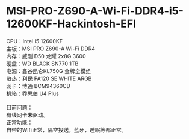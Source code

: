 # MSI-PRO-Z690-A-Wi-Fi-DDR4-i5-12600KF-Hackintosh-EFI

CPU：Intel i5 12600KF<br />
主板：MSI PRO Z690-A Wi-Fi DDR4<br />
内存：威刚 D50 龙耀 2x8G 3600<br />
硬盘：WD BLACK SN770 1TB<br />
电源：鑫谷昆仑KL750G 金牌全模组<br />
散热：利民 PA120 SE WHITE ARGB<br />
网卡：博通 BCM94360CD<br />
机箱：乔思伯 U4 Plus<br />
<br />
目前问题：<br />
有线网卡未驱动。
<br />
正常功能：<br />
自带的Wifi正常，隔空投送，蓝牙，睡眠等都正常。
